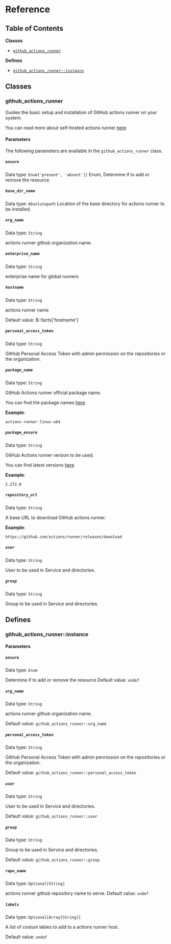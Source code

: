 # Reference

## Table of Contents

**Classes**

* [`github_actions_runner`](#github_actions_runner)

**Defines**

* [`github_actions_runner::instance`](#github_actions_runner_instance)

## Classes

### github_actions_runner

Guides the basic setup and installation of GitHub actions runner on your system.

You can read more about self-hosted actions runner [here](https://docs.github.com/en/free-pro-team@latest/actions/hosting-your-own-runners/about-self-hosted-runners)

#### Parameters

The following parameters are available in the `github_actions_runner` class.

##### `ensure`

Data type: `Enum['present', 'absent']]`
Enum, Determine if to add or remove the resource.

##### `base_dir_name`

Data type: `Absolutepath`
Location of the base directory for actions runner to be installed.

##### `org_name`

Data type: `String`

actions runner github organization name.

##### `enterprise_name`

Data type: `String`

enterprise name for global runners

##### `hostname`

Data type: `String`

actions runner name

Default value: $::facts['hostname']

##### `personal_access_token`

Data type: `String`

GitHub Personal Access Token with admin permission on the repositories or the organization.

##### `package_name`

Data type: `String`

GitHub Actions runner official package name.

You can find the package names  [here](https://github.com/actions/runner/releases)

**Example**:

```
actions-runner-linux-x64
```

##### `package_ensure`

Data type: `String`

GitHub Actions runner version to be used.

You can find latest versions [here](https://github.com/actions/runner/releases)

**Example**:

```
2.272.0
```

##### `repository_url`

Data type: `String`

A base URL to download GitHub actions runner.

**Example**:

```
https://github.com/actions/runner/releases/download
```

##### `user`

Data type: `String`

User to be used in Service and directories.

##### `group`

Data type: `String`

Group to be used in Service and directories.

## Defines

### github_actions_runner::instance

#### Parameters

##### `ensure`

Data type: `Enum`

Determine if to add or remove the resource
Default value: `undef`

##### `org_name`

Data type: `String`

actions runner github organization name.

Default value: `github_actions_runner::org_name`

##### `personal_access_token`

Data type: `String`

GitHub Personal Access Token with admin permission on the repositories or the organization.

Default value: `github_actions_runner::personal_access_token`

##### `user`

Data type: `String`

User to be used in Service and directories.

Default value: `github_actions_runner::user`

##### `group`

Data type: `String`

Group to be used in Service and directories.

Default value: `github_actions_runner::group`

##### `repo_name`

Data type: `Optional[String]`

actions runner github repository name to serve.
Default value: `undef`

##### `labels`

Data type: `Optional[Array[String]]`

A list of costum lables to add to a actions runner host.

Default value: `undef`

